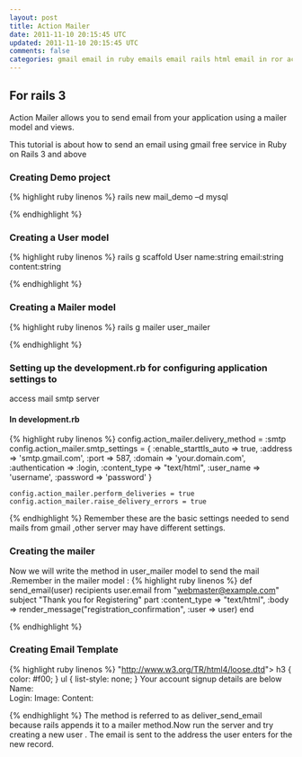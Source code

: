 ```yaml
---           
layout: post
title: Action Mailer
date: 2011-11-10 20:15:45 UTC
updated: 2011-11-10 20:15:45 UTC
comments: false
categories: gmail email in ruby emails email rails html email in ror actionmailer email in ruby
---
```


##  For rails 3

Action Mailer allows you to send email from your application using a mailer
model and views.

This tutorial is about how to send an email using gmail free service in Ruby on Rails 3 and above</div>
### Creating Demo project
{% highlight ruby linenos %}
    rails new mail_demo –d mysql 
        
{% endhighlight %}
### Creating a User model
{% highlight ruby linenos %}
    rails g scaffold User name:string email:string content:string 

{% endhighlight %}
### Creating a Mailer model
{% highlight ruby linenos %}
    rails g mailer user_mailer 

{% endhighlight %}
### Setting up the development.rb for configuring application settings to
access mail smtp server
#### In development.rb
{% highlight ruby linenos %}
    config.action_mailer.delivery_method = :smtp
    config.action_mailer.smtp_settings = {
     :enable_starttls_auto =&gt; true,
     :address =&gt; 'smtp.gmail.com',
     :port =&gt; 587,
     :domain =&gt; 'your.domain.com',
     :authentication =&gt; :login,
     :content_type =&gt; "text/html",
     :user_name =&gt; 'username',
     :password =&gt; 'password'
    }

    config.action_mailer.perform_deliveries = true
    config.action_mailer.raise_delivery_errors = true
        
{% endhighlight %}
Remember these are the basic settings needed to send mails from gmail ,other server may
have different settings.
### Creating the mailer
Now we will write the method in user_mailer model to send the mail .Remember in the mailer model  :
{% highlight ruby linenos %}
    def send_email(user)
       recipients  user.email
       from        "webmaster@example.com"
       subject     "Thank you for Registering"
       part :content_type => "text/html",
        :body => render_message("registration_confirmation", :user => user)
    end

{% endhighlight %}
### Creating Email Template
{% highlight ruby linenos %} 
    "http://www.w3.org/TR/html4/loose.dtd"&gt;
    h3 { color: #f00; }
    ul { list-style: none; }
    Your account signup details are below
    Name:  
    Login: 
    Image: 
    Content: 
        
{% endhighlight %}
The method is referred to as deliver_send_email because rails appends it to a mailer method.Now
run the server and try creating a new user . The email is sent to the address
the user enters for the new record.